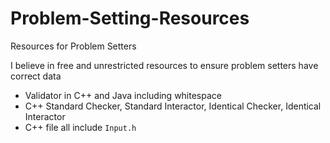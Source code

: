 # Problem-Setting-Resources
Resources for Problem Setters

I believe in free and unrestricted resources to ensure problem setters have correct data

- Validator in C++ and Java including whitespace
- C++ Standard Checker, Standard Interactor, Identical Checker, Identical Interactor
- C++ file all include `Input.h`
